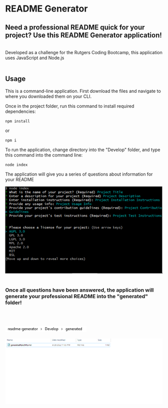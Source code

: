 # README Generator

## Need a professional README quick for your project? Use this README Generator application!

<br>
Developed as a challenge for the Rutgers Coding Bootcamp, this application uses JavaScript and Node.js
<br>
<br>

## Usage


This is a command-line application. First download the files and navigate to where you downloaded them on your CLI.

Once in the project folder, run this command to install required dependencies:

```
npm install
```
or
```
npm i
```

To run the application, change directory into the "Develop" folder, and type this command into the command line:

```
node index
```
The application will give you a series of questions about information for your README

![Preview of prompts](./Develop/assets/img/prompts.PNG)
<br>
<br>

### Once all questions have been answered, the application will generate your professional README into the "generated" folder!
<br>
<br>

![Preview of generated file path](./Develop/assets/img/file-path.PNG)
<br>
<br>
![Preview of file location](./Develop/assets/img/file-location.PNG)
